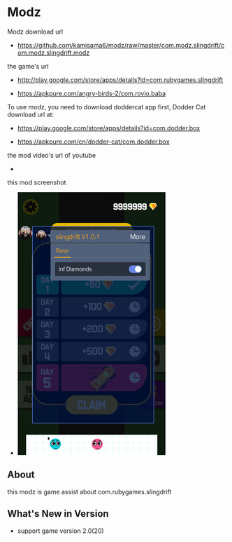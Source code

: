 # Modz

Modz download url 

* https://github.com/kamisama6/modz/raw/master/com.modz.slingdrift/com.modz.slingdrift.modz

the game's url

* http://play.google.com/store/apps/details?id=com.rubygames.slingdrift

* https://apkpure.com/angry-birds-2/com.rovio.baba

To use modz, you need to download doddercat app first, Dodder Cat download url at:

* https://play.google.com/store/apps/details?id=com.dodder.box

* https://apkpure.com/cn/dodder-cat/com.dodder.box
                      
the mod video's url of youtube

* 

this mod screenshot

* ![](https://github.com/kamisama6/modz/blob/master/com.modz.slingdrift/screenshot/modz.jpg)


## About

this modz is game assist about com.rubygames.slingdrift

## What's New in Version

* support game version 2.0(20) 
